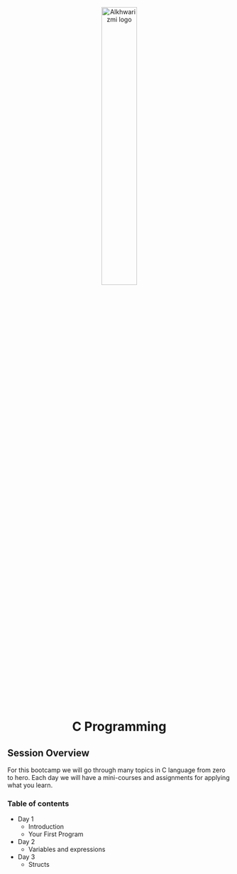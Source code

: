 <p align="center">
<img src="https://avatars.githubusercontent.com/u/72388724?s=280&v=4" width="200" alt="Alkhwarizmi logo" style="display: block;
  margin-left: auto;
  margin-right: auto;
  width: 40%;">
</p>
<h1 align="center"> C Programming </h1>

## Session Overview
For this bootcamp we will go through many topics in C language from zero to hero.
Each day we will have a mini-courses and assignments for applying what you learn.


### Table of contents
- Day 1
  - Introduction
  - Your First Program
- Day 2
  - Variables and expressions
- Day 3
  - Structs
